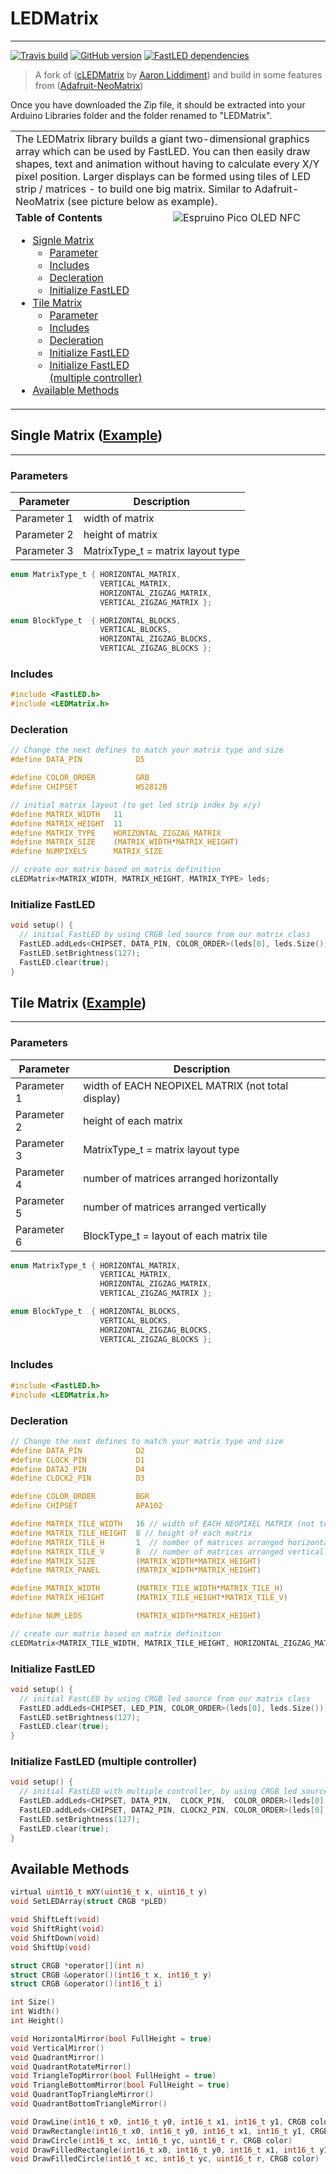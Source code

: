 
# LEDMatrix
------------
[![Travis build](https://img.shields.io/travis/Jorgen-VikingGod/LEDMatrix.svg)](https://travis-ci.org/Jorgen-VikingGod/LEDMatrix) 
[![GitHub version](https://img.shields.io/github/release/Jorgen-VikingGod/LEDMatrix.svg)](https://github.com/Jorgen-VikingGod/LEDMatrix/releases/latest) 
[![FastLED dependencies](https://img.shields.io/badge/dependencies-FastLED-blue.svg)](https://github.com/FastLED/FastLED) 

> A fork of ([cLEDMatrix](https://github.com/AaronLiddiment/LEDMatrix) by [Aaron Liddiment](https://github.com/AaronLiddiment)) and build in some features from ([Adafruit-NeoMatrix](https://github.com/adafruit/Adafruit_NeoMatrix))

Once you have downloaded the Zip file, it should be extracted into your Arduino Libraries folder and the folder renamed to "LEDMatrix".

<table>
  <tr>
    <td colspan="2">
      The LEDMatrix library builds a giant two-dimensional graphics array which can be used by FastLED. You can then easily draw shapes, text and animation without having to calculate every X/Y pixel position. Larger displays can be formed using tiles of LED strip / matrices - to build one big matrix. Similar to Adafruit-NeoMatrix (see picture below as example).
    </td>
  </tr>
  <tr style="vertical-align: top;">
    <td width="50%">
      <strong>Table of Contents</strong>
      <ul>
      <li><a href="#single-matrix-example">Signle Matrix</a>
          <ul>
            <li><a href="#parameters">Parameter</a></li>
            <li><a href="#includes">Includes</a></li>
            <li><a href="#decleration">Decleration</a></li>
            <li><a href="#initialize-fastled">Initialize FastLED</a></li>
          </ul>
        </li>
        <li><a href="#tile-matrix-example">Tile Matrix</a>
          <ul>
            <li><a href="#parameters-1">Parameter</a></li>
            <li><a href="#includes-1">Includes</a></li>
            <li><a href="#decleration-1">Decleration</a></li>
            <li><a href="#initialize-fastled-1">Initialize FastLED</a></li>
            <li><a href="#initialize-fastled-multiple-controller">Initialize FastLED (multiple controller)</a></li>
          </ul>
        </li>
        <li><a href="#available-methods">Available Methods</a></li>
        </li>
      </ul>
    </td>
    <td>
      <img src="https://cdn-learn.adafruit.com/assets/assets/000/010/704/medium640/leds_hairy.png?1377844757" alt="Espruino Pico OLED NFC" />
    </td>
  </tr>
</table>

## Single Matrix ([Example](examples/MatrixExample1/MatrixExample1.ino))
----------------------------------------------------------------
### Parameters
| Parameter    | Description                                 |
| ------------ |---------------------------------------------|
| Parameter 1  | width of matrix                             |
| Parameter 2  | height of matrix                            |
| Parameter 3  | MatrixType_t = matrix layout type           |

```c
enum MatrixType_t { HORIZONTAL_MATRIX,
                    VERTICAL_MATRIX,
                    HORIZONTAL_ZIGZAG_MATRIX,
                    VERTICAL_ZIGZAG_MATRIX };

enum BlockType_t  { HORIZONTAL_BLOCKS,
                    VERTICAL_BLOCKS,
                    HORIZONTAL_ZIGZAG_BLOCKS,
                    VERTICAL_ZIGZAG_BLOCKS };
```

### Includes
```c
#include <FastLED.h>
#include <LEDMatrix.h>
```

### Decleration
```c
// Change the next defines to match your matrix type and size
#define DATA_PIN            D5

#define COLOR_ORDER         GRB
#define CHIPSET             WS2812B

// initial matrix layout (to get led strip index by x/y)
#define MATRIX_WIDTH   11
#define MATRIX_HEIGHT  11
#define MATRIX_TYPE    HORIZONTAL_ZIGZAG_MATRIX
#define MATRIX_SIZE    (MATRIX_WIDTH*MATRIX_HEIGHT)
#define NUMPIXELS      MATRIX_SIZE

// create our matrix based on matrix definition
cLEDMatrix<MATRIX_WIDTH, MATRIX_HEIGHT, MATRIX_TYPE> leds;
```

### Initialize FastLED
```c
void setup() {
  // initial FastLED by using CRGB led source from our matrix class
  FastLED.addLeds<CHIPSET, DATA_PIN, COLOR_ORDER>(leds[0], leds.Size()).setCorrection(TypicalSMD5050);
  FastLED.setBrightness(127);
  FastLED.clear(true);
}
```


## Tile Matrix ([Example](examples/MatrixTilesExample/MatrixTilesExample.ino))
----------------------------------------------------------------
### Parameters
| Parameter    | Description                                       |
| ------------ |---------------------------------------------------|
| Parameter 1  | width of EACH NEOPIXEL MATRIX (not total display) |
| Parameter 2  | height of each matrix                             |
| Parameter 3  | MatrixType_t = matrix layout type                 |
| Parameter 4  | number of matrices arranged horizontally          |
| Parameter 5  | number of matrices arranged vertically            |
| Parameter 6  | BlockType_t = layout of each matrix tile          |

```c
enum MatrixType_t { HORIZONTAL_MATRIX,
                    VERTICAL_MATRIX,
                    HORIZONTAL_ZIGZAG_MATRIX,
                    VERTICAL_ZIGZAG_MATRIX };

enum BlockType_t  { HORIZONTAL_BLOCKS,
                    VERTICAL_BLOCKS,
                    HORIZONTAL_ZIGZAG_BLOCKS,
                    VERTICAL_ZIGZAG_BLOCKS };
```

### Includes
```c
#include <FastLED.h>
#include <LEDMatrix.h>
```

### Decleration
```c
// Change the next defines to match your matrix type and size
#define DATA_PIN            D2
#define CLOCK_PIN           D1
#define DATA2_PIN           D4
#define CLOCK2_PIN          D3

#define COLOR_ORDER         BGR
#define CHIPSET             APA102

#define MATRIX_TILE_WIDTH   16 // width of EACH NEOPIXEL MATRIX (not total display)
#define MATRIX_TILE_HEIGHT  8 // height of each matrix
#define MATRIX_TILE_H       1  // number of matrices arranged horizontally
#define MATRIX_TILE_V       8  // number of matrices arranged vertically
#define MATRIX_SIZE         (MATRIX_WIDTH*MATRIX_HEIGHT)
#define MATRIX_PANEL        (MATRIX_WIDTH*MATRIX_HEIGHT)

#define MATRIX_WIDTH        (MATRIX_TILE_WIDTH*MATRIX_TILE_H)
#define MATRIX_HEIGHT       (MATRIX_TILE_HEIGHT*MATRIX_TILE_V)

#define NUM_LEDS            (MATRIX_WIDTH*MATRIX_HEIGHT)

// create our matrix based on matrix definition
cLEDMatrix<MATRIX_TILE_WIDTH, MATRIX_TILE_HEIGHT, HORIZONTAL_ZIGZAG_MATRIX, MATRIX_TILE_H, MATRIX_TILE_V, VERTICAL_BLOCKS> leds;
```

### Initialize FastLED
```c
void setup() {
  // initial FastLED by using CRGB led source from our matrix class
  FastLED.addLeds<CHIPSET, LED_PIN, COLOR_ORDER>(leds[0], leds.Size());
  FastLED.setBrightness(127);
  FastLED.clear(true);
}
```

### Initialize FastLED (multiple controller)
```c
void setup() {
  // initial FastLED with multiple controller, by using CRGB led source from each matrix panal  
  FastLED.addLeds<CHIPSET, DATA_PIN,  CLOCK_PIN,  COLOR_ORDER>(leds[0], 0,             leds.Size()/2).setCorrection(TypicalSMD5050);
  FastLED.addLeds<CHIPSET, DATA2_PIN, CLOCK2_PIN, COLOR_ORDER>(leds[0], leds.Size()/2, leds.Size()/2).setCorrection(TypicalSMD5050);
  FastLED.setBrightness(127);
  FastLED.clear(true);
}
```

## Available Methods
```c
virtual uint16_t mXY(uint16_t x, uint16_t y)
void SetLEDArray(struct CRGB *pLED)

void ShiftLeft(void)
void ShiftRight(void)
void ShiftDown(void)
void ShiftUp(void)

struct CRGB *operator[](int n)
struct CRGB &operator()(int16_t x, int16_t y)
struct CRGB &operator()(int16_t i)

int Size()
int Width()
int Height()

void HorizontalMirror(bool FullHeight = true)
void VerticalMirror()
void QuadrantMirror()
void QuadrantRotateMirror()
void TriangleTopMirror(bool FullHeight = true)
void TriangleBottomMirror(bool FullHeight = true)
void QuadrantTopTriangleMirror()
void QuadrantBottomTriangleMirror()

void DrawLine(int16_t x0, int16_t y0, int16_t x1, int16_t y1, CRGB color)
void DrawRectangle(int16_t x0, int16_t y0, int16_t x1, int16_t y1, CRGB color)
void DrawCircle(int16_t xc, int16_t yc, uint16_t r, CRGB color)
void DrawFilledRectangle(int16_t x0, int16_t y0, int16_t x1, int16_t y1, CRGB color)
void DrawFilledCircle(int16_t xc, int16_t yc, uint16_t r, CRGB color)
```
